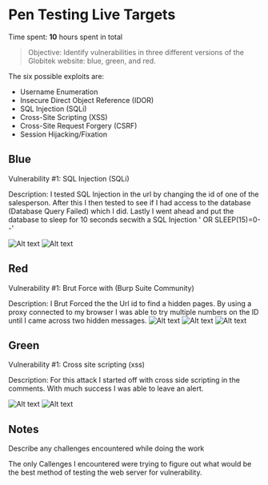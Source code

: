 # Pen Testing Live Targets

Time spent: **10** hours spent in total

> Objective: Identify vulnerabilities in three different versions of the Globitek website: blue, green, and red.

The six possible exploits are:

* Username Enumeration
* Insecure Direct Object Reference (IDOR)
* SQL Injection (SQLi)
* Cross-Site Scripting (XSS)
* Cross-Site Request Forgery (CSRF)
* Session Hijacking/Fixation

## Blue

Vulnerability #1: SQL Injection (SQLi) 

Description: I tested SQL Injection in the url by changing the id of one of the salesperson. After this I then tested to see if I had access to the database (Database Query Failed) which I did. Lastly I went ahead and put the database to sleep for 10 seconds secwith a SQL Injection ' OR SLEEP(15)=0--'

![Alt text](SQP_Injection(0).gif) 
![Alt text](ezgif.com-gif-maker(1).gif)

## Red

Vulnerability #1: Brut Force with (Burp Suite Community)

Description: I Brut Forced the the Url id to find a hidden pages. By using a proxy connected to my browser I was able to try multiple numbers on the ID until I came across two hidden messages. 
![Alt text](red3.gif)
![Alt text](red4_Burp.gif)
![Alt text](red4_burp_2.gif)



## Green

Vulnerability #1: Cross site scripting (xss)

Description: For this  attack I started off with cross side scripting in the comments. With much success I was able to leave an alert.

![Alt text](green(5).gif)
![Alt text](green(5_1).gif)

## Notes

Describe any challenges encountered while doing the work

The only Callenges I encountered were trying to figure out what would be the best method of testing the web server for vulnerability.

